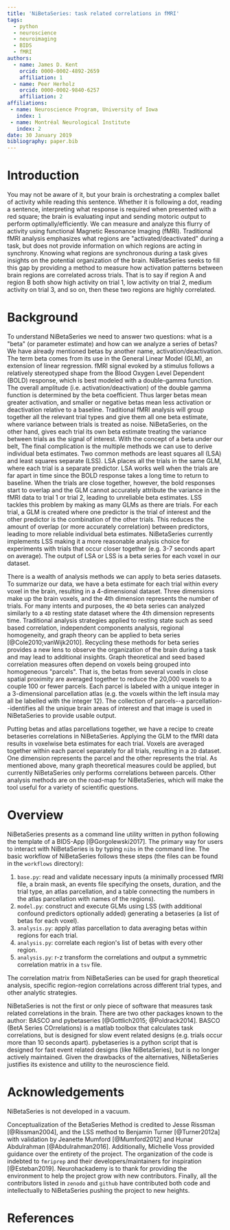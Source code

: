 ```yaml
---
title: 'NiBetaSeries: task related correlations in fMRI'
tags:
  - python
  - neuroscience
  - neuroimaging
  - BIDS
  - fMRI
authors:
  - name: James D. Kent
    orcid: 0000-0002-4892-2659
    affiliation: 1
  - name: Peer Herholz
    orcid: 0000-0002-9840-6257
    affiliation: 2
affiliations:
 - name: Neuroscience Program, University of Iowa
   index: 1
 - name: Montréal Neurological Institute
   index: 2
date: 30 January 2019
bibliography: paper.bib
---
```


# Introduction

You may not be aware of it, but your brain is orchestrating a complex ballet of activity while reading this sentence.
Whether it is following a dot, reading a sentence, interpreting what response is required when presented with a red square; the brain is evaluating input and sending motoric output to perform optimally/efficiently.
We can measure and analyze this flurry of activity using functional Magnetic Resonance Imaging (fMRI).
Traditional fMRI analysis emphasizes what regions are "activated/deactivated" during a task, but does not provide information on which regions are acting in synchrony.
Knowing what regions are synchronous during a task gives insights on the potential organization of the brain.
NiBetaSeries seeks to fill this gap by providing a method to measure how activation patterns between brain regions are correlated across trials.
That is to say if region A and region B both show high activity on trial 1, low activity on trial 2, medium activity on trial 3, and so on, then these two regions are highly correlated.

# Background

To understand NiBetaSeries we need to answer two questions: what is a "beta" (or parameter estimate) and how can we analyze a series of betas?
We have already mentioned betas by another name, activation/deactivation.
The term beta comes from its use in the General Linear Model (GLM), an extension of linear regression.
fMRI signal evoked by a stimulus follows a relatively stereotyped shape from the Blood Oxygen Level Dependent (BOLD) response, which is best modeled with a double-gamma function.
The overall amplitude (i.e. activation/deactivation) of the double gamma function is determined by the beta coefficient.
Thus larger betas mean greater activation, and smaller or negative betas mean less activation or deactivation relative to a baseline.
Traditional fMRI analysis will group together all the relevant trial types and give them all one beta estimate, where variance between trials is treated as noise.
NiBetaSeries, on the other hand, gives each trial its own beta estimate treating the variance between trials as the signal of interest.
With the concept of a beta under our belt, The final complication is the multiple methods we can use to derive individual beta estimates.
Two common methods are least squares all (LSA) and least squares separate (LSS).
LSA places all the trials in the same GLM, where each trial is a separate predictor.
LSA works well when the trials are far apart in time since the BOLD response takes a long time to return to baseline.
When the trials are close together, however, the bold responses start to overlap and the GLM cannot accurately attribute the variance in the fMRI data to trial 1 or trial 2, leading to unreliable beta estimates.
LSS tackles this problem by making as many GLMs as there are trials.
For each trial, a GLM is created where one predictor is the trial of interest and the other predictor is the combination of the other trials.
This reduces the amount of overlap (or more accurately correlation) between predictors, leading to more reliable individual beta estimates.
NiBetaSeries currently implements LSS making it a more reasonable analysis choice for
experiments with trials that occur closer together (e.g. 3-7 seconds apart on average).
The output of LSA or LSS is a beta series for each voxel in our dataset.

There is a wealth of analysis methods we can apply to beta series datasets.
To summarize our data, we have a beta estimate for each trial within every voxel in the brain,
resulting in a 4-dimensional dataset.
Three dimensions make up the brain voxels, and the 4th dimension represents the number of trials.
For many intents and purposes, the `4D` beta series can analyzed similarly to a `4D`
resting state dataset where the 4th dimension represents time.
Traditional analysis strategies applied to resting state such as seed based correlation,
independent components analysis, regional homogeneity, and graph theory can be applied to
beta series [@Cole2010;vanWijk2010].
Recycling these methods for beta series provides a new lens to observe the organization of the brain during a task and may lead to additional insights.
Graph theoretical and seed based correlation measures often depend on voxels
being grouped into homogeneous "parcels".
That is, the betas from several voxels in close spatial proximity are averaged together
to reduce the 20,000 voxels to a couple 100 or fewer parcels.
Each parcel is labeled with a unique integer in a 3-dimensional parcellation atlas
(e.g. the voxels within the left insula may all be labelled with the integer 12).
The collection of parcels--a parcellation--identifies all the unique brain areas of interest and that image is used in NiBetaSeries to provide usable output.

Putting betas and atlas parcellations together, we have a recipe to create betaseries correlations in NiBetaSeries.
Applying the GLM to the fMRI data results in voxelwise beta estimates for each trial.
Voxels are averaged together within each parcel separately for all trials, resulting in a `2D` dataset.
One dimension represents the parcel and the other represents the trial.
As mentioned above, many graph theoretical measures could be applied, but currently
NiBetaSeries only performs correlations between parcels.
Other analysis methods are on the road-map for NiBetaSeries, which will make the tool
useful for a variety of scientific questions.

# Overview

NiBetaSeries presents as a command line utility written in python following the template of a BIDS-App [@Gorgolewski2017].
The primary way for users to interact with NiBetaSeries is by typing `nibs` in the command line.
The basic workflow of NiBetaSeries follows these steps (the files can be found in the `workflows` directory):

1) `base.py`: read and validate necessary inputs (a minimally processed fMRI file, a brain mask, an events file specifying the onsets, duration, and the trial type, an atlas parcellation, and a table connecting the numbers in the atlas parcellation with names of the regions).
2) `model.py`: construct and execute GLMs using LSS (with additional confound predictors optionally added) generating a betaseries (a list of betas for each voxel).
3) `analysis.py`: apply atlas parcellation to data averaging betas within regions for each trial.
4) `analysis.py`: correlate each region's list of betas with every other region.
5) `analysis.py`: r-z transform the correlations and output a symmetric correlation matrix in a `tsv` file.

The correlation matrix from NiBetaSeries can be used for graph theoretical analysis, specific region-region correlations across different trial types, and other analytic strategies.

NiBetaSeries is not the first or only piece of software that measures task related correlations in the brain.
There are two other packages known to the author: BASCO and pybetaseries [@Gottlich2015; @Poldrack2014].
BASCO (BetA Series COrrelations) is a matlab toolbox that calculates task correlations, but is designed for slow event related designs (e.g. trials occur more than 10 seconds apart).
pybetaseries is a python script that is designed for fast event related designs (like NiBetaSeries), but is no longer actively maintained.
Given the drawbacks of the alternatives, NiBetaSeries justifies its existence and utility to the neuroscience field.

# Acknowledgements

NiBetaSeries is not developed in a vacuum.

Conceptualization of the BetaSeries Method is credited to Jesse Rissman [@Rissman2004],
and the LSS method to Benjamin Turner [@Turner2012a] with validation by Jeanette Mumford [@Mumford2012] and Hunar Abdulrahman [@Abdulrahman2016].
Additionally, Michelle Voss provided guidance over the entirety of the project.
The organization of the code is indebted to `fmriprep` and their developers/maintainers for inspiration [@Esteban2019].
Neurohackademy is to thank for providing the environment to help the project grow with new contributors.
Finally, all the contributors listed in `zenodo` and `github` have contributed both code and intellectually to NiBetaSeries pushing the project to new heights.

# References